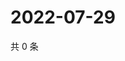 # 2022-07-29

共 0 条

<!-- BEGIN WEIBO -->
<!-- 最后更新时间 Fri Jul 29 2022 23:20:52 GMT+0800 (China Standard Time) -->

<!-- END WEIBO -->
